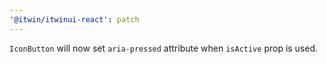 ```yaml
---
'@itwin/itwinui-react': patch
---
```


`IconButton` will now set `aria-pressed` attribute when `isActive` prop is used.
